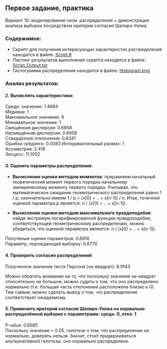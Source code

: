 ## Первое задание, практика  
Вариант 10: моделирование геом. распределения + демонстрация анализа выборки посредством критерия согласия Шапиро-Уилка

### Содержимое:
* Скрипт для получения интересующих характеристик распределения находится в файле: [Script.R](https://github.com/DonkeyKong245/Statistical_processing_methods/blob/master/First%20homework/Practice/Script.R)  
* Листинг результатов выполнения скрипта находятся в файле: [Script_Output.txt](https://github.com/DonkeyKong245/Statistical_processing_methods/blob/master/First%20homework/Practice/Script_Output.txt)  
*  Гистограмма распределения находится в файле: [Histogram.png](https://github.com/DonkeyKong245/Statistical_processing_methods/blob/master/First%20homework/Practice/Histogram.png)

### Анализ результатов:
#### 2. Вычислить характеристики:  
Средн. значение: 1.4684  
Медиана: 1  
Максимальное значение: 9  
Минимальное значение: 1  
Смещённая дисперсия: 0.6958  
Несмещённая дисперсия: 0.6958  
Стандартное отклонение: 0.8341  
Ошибка среднего: 0.0083
Интерквантильный размах: 1  
Ассиметрия: 2.418  
Эксцесс: 11.1052  

#### 3. Оценить параметры распределения:  

* **Вычисление оценки методом моментов**: приравняем начальный теоретический момент первого порядка начальному эмпирическому моменту первого порядка. Учитывая, что математическое ожидание геометрического распределения равно 1 / p, окончательно имеем 1 / p = (x[0] + .. + x[n-1]) / n. Итак, точечной оценкой параметра p является: n / (x[0] + .. + x[n-1]).  

* **Вычисление оценки методом максимального правдоподобия**: найдя экстремум логарифмированной функции правдоподобия, соответствующей геометрическому распределению, можно убедиться, что оценкой параметра является: n / (x[0] + .. + x[n-1]).  

Полученые оценки параметров: 0.6810  
Параметр, порождающий выборку: 0.6770

#### 4. Проверить согласие распределений

Полученное значение теста Пирсона (хи-квадрат): 8.9143  

Можно обратить внимание на то, что поскольку значение хи-квадрат относительно не большое, можно судить о том, что оно распределено нормально (т.е. большая часть отклонений расположена близко к 0). Тем самым, можно сделать вывод о том, что распределение соответствует ожидаемому.

#### 5. Применить критерий согласия Шапиро-Уилка на нормально распределённой выборке с параметрами: средн. 0, откл. 1

P-value: 0.6585  
Поскольку значение > 0.05, гипотезе о том, что распределение не нормально, доверять нельзя. Значит, стоит придерживаться альтернативной гипотезы: оно нормально распределено.
